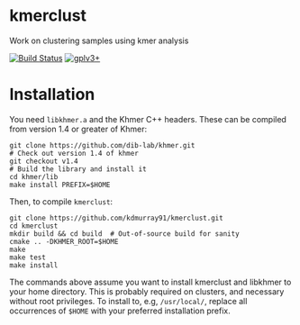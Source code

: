 kmerclust
=========

Work on clustering samples using kmer analysis

[![Build Status](http://biojenkins.anu.edu.au/job/kmerclust/badge/icon)](http://biojenkins.anu.edu.au/job/kmerclust/)
[![gplv3+](https://img.shields.io/badge/license-GPLv3-blue.svg)](https://www.gnu.org/licenses/gpl.html)

Installation
============


You need `libkhmer.a` and the Khmer C++ headers. These can be compiled from
version 1.4 or greater of Khmer:

    git clone https://github.com/dib-lab/khmer.git
    # Check out version 1.4 of khmer
    git checkout v1.4
    # Build the library and install it
    cd khmer/lib
    make install PREFIX=$HOME

Then, to compile `kmerclust`:

    git clone https://github.com/kdmurray91/kmerclust.git
    cd kmerclust
    mkdir build && cd build  # Out-of-source build for sanity
    cmake .. -DKHMER_ROOT=$HOME
    make
    make test
    make install

The commands above assume you want to install kmerclust and libkhmer to your
home directory. This is probably required on clusters, and necessary without
root privileges. To install to, e.g, `/usr/local/`, replace all occurrences of
`$HOME` with your preferred installation prefix.
